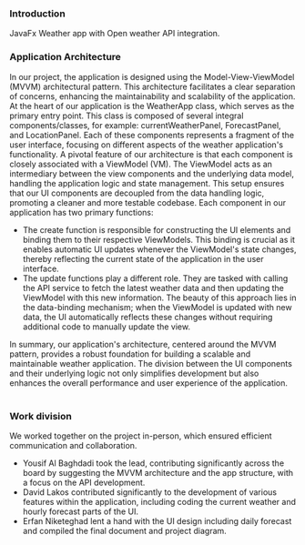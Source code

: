 ### Introduction
JavaFx Weather app with Open weather API integration.
 
### Application Architecture
In our project, the application is designed using the Model-View-ViewModel (MVVM) architectural pattern. This architecture facilitates a clear separation of concerns, enhancing the maintainability and scalability of the application.
At the heart of our application is the WeatherApp class, which serves as the primary entry point. This class is composed of several integral components/classes, for example: currentWeatherPanel, ForecastPanel, and LocationPanel. Each of these components represents a fragment of the user interface, focusing on different aspects of the weather application's functionality.
A pivotal feature of our architecture is that each component is closely associated with a ViewModel (VM). The ViewModel acts as an intermediary between the view components and the underlying data model, handling the application logic and state management. This setup ensures that our UI components are decoupled from the data handling logic, promoting a cleaner and more testable codebase.
Each component in our application has two primary functions: 
- The create function is responsible for constructing the UI elements and binding them to their respective ViewModels. This binding is crucial as it enables automatic UI updates whenever the ViewModel's state changes, thereby reflecting the current state of the application in the user interface.
- The update functions play a different role. They are tasked with calling the API service to fetch the latest weather data and then updating the ViewModel with this new information. The beauty of this approach lies in the data-binding mechanism; when the ViewModel is updated with new data, the UI automatically reflects these changes without requiring additional code to manually update the view.


In summary, our application's architecture, centered around the MVVM pattern, provides a robust foundation for building a scalable and maintainable weather application. The division between the UI components and their underlying logic not only simplifies development but also enhances the overall performance and user experience of the application.
 
 

### Work division
We worked together on the project in-person, which ensured efficient communication and collaboration.
- Yousif Al Baghdadi took the lead, contributing significantly across the board by suggesting the MVVM architecture and the app structure, with a focus on the API development.
- David Lakos contributed significantly to the development of various features within the application, including coding the current weather and hourly forecast parts of the UI.
- Erfan Niketeghad lent a hand with the UI design including daily forecast and compiled the final document and project diagram.
